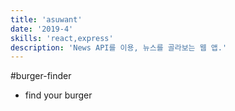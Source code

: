 ```yaml
---
title: 'asuwant'
date: '2019-4'
skills: 'react,express'
description: 'News API를 이용, 뉴스를 골라보는 웹 앱.'
---
```


#burger-finder

- find your burger
